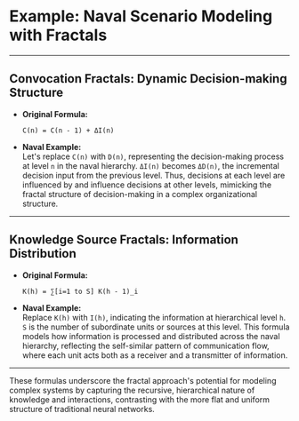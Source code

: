 # Example: Naval Scenario Modeling with Fractals

---

## Convocation Fractals: Dynamic Decision-making Structure

- **Original Formula:**  
  ```
  C(n) = C(n - 1) + ΔI(n)
  ```

- **Naval Example:**  
  Let's replace `C(n)` with `D(n)`, representing the decision-making process at level `n` in the naval hierarchy. `ΔI(n)` becomes `ΔD(n)`, the incremental decision input from the previous level. Thus, decisions at each level are influenced by and influence decisions at other levels, mimicking the fractal structure of decision-making in a complex organizational structure.

---

## Knowledge Source Fractals: Information Distribution

- **Original Formula:**  
  ```
  K(h) = ∑[i=1 to S] K(h - 1)_i
  ```

- **Naval Example:**  
  Replace `K(h)` with `I(h)`, indicating the information at hierarchical level `h`. `S` is the number of subordinate units or sources at this level. This formula models how information is processed and distributed across the naval hierarchy, reflecting the self-similar pattern of communication flow, where each unit acts both as a receiver and a transmitter of information.

---

These formulas underscore the fractal approach's potential for modeling complex systems by capturing the recursive, hierarchical nature of knowledge and interactions, contrasting with the more flat and uniform structure of traditional neural networks.
